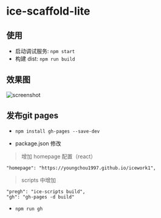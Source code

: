 # ice-scaffold-lite

## 使用

- 启动调试服务: `npm start`
- 构建 dist: `npm run build`

## 效果图

![screenshot](https://img.alicdn.com/tfs/TB1CjPVw4naK1RjSZFBXXcW7VXa-2872-1580.png)

## 发布git pages

* `npm install gh-pages --save-dev`

* package.json 修改

> 增加 homepage 配置（react）

```
"homepage": "https://youngchou1997.github.io/icework1",
```

> scripts 中增加

```
"pregh": "ice-scripts build",
"gh": "gh-pages -d build"
```

* `npm run gh`